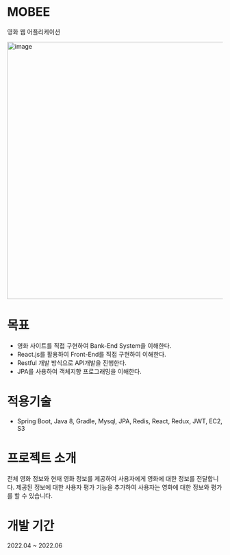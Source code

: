 # MOBEE
영화 웹 어플리케이션

<img width="600" alt="image" src="https://user-images.githubusercontent.com/86788362/194803933-214ce50c-e4de-46d7-ac52-f75ee36c4008.png">

# 목표
* 영화 사이트를 직접 구현하여 Bank-End System을 이해한다.
* React.js를 활용하여 Front-End를 직접 구현하여 이해한다.
* Restful 개발 방식으로 API개발을 진행한다.
* JPA를 사용하여 객체지향 프로그래밍을 이해한다.

# 적용기술
* Spring Boot, Java 8, Gradle, Mysql, JPA, Redis, React, Redux, JWT, EC2, S3

# 프로젝트 소개
전체 영화 정보와 현재 영화 정보를 제공하여 사용자에게 영화에 대한 정보를 전달합니다. 제공된 정보에 
대한 사용자 평가 기능을 추가하여 사용자는 영화에 대한 정보와 평가를 할 수 있습니다.

# 개발 기간
2022.04 ~ 2022.06
